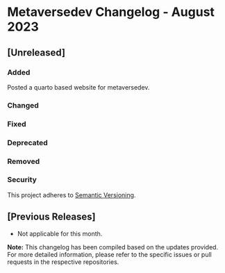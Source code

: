 # Metaversedev Changelog - August 2023

## [Unreleased]

### Added

Posted a quarto based website for metaversedev.

### Changed

### Fixed

### Deprecated

### Removed

### Security

This project adheres to [Semantic Versioning](https://semver.org/spec/v2.0.0.html).

## [Previous Releases]

- Not applicable for this month.

**Note:** This changelog has been compiled based on the updates provided. For more detailed information, please refer to the specific issues or pull requests in the respective repositories.
